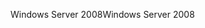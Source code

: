<span data-ttu-id="51c3d-101">Windows Server 2008</span><span class="sxs-lookup"><span data-stu-id="51c3d-101">Windows Server 2008</span></span>